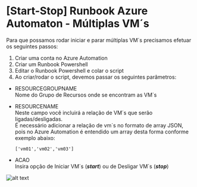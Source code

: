 # [Start-Stop] Runbook Azure Automaton - Múltiplas VM´s

Para que possamos rodar iniciar e parar múltiplas VM´s precisamos efetuar os seguintes passos:

1. Criar uma conta no Azure Automation
2. Criar um Runbook Powershell
3. Editar o Runbook Powershell e colar o script
4. Ao criar/rodar o script, devemos passar os seguintes parâmetros:
*    RESOURCEGROUPNAME
    <BR>Nome do Grupo de Recursos onde se encontram as VM´s
    <BR>

*    RESOURCENAME
     <BR>Neste campo você incluirá a relação de VM´s que serão ligadas/desligadas.
     <BR>É necessário adicionar a relação de vm´s no formato de array JSON, pois no Azure Automation é entendido um array desta forma conforme exemplo abaixo:
     <BR>
     
     <code>['vm01','vm02','vm03']</code>

*    ACAO
    <BR>Insira opção de Iniciar VM´s (***start***) ou de Desligar VM´s (***stop***)

![alt text](https://github.com/osanam-giordane/MVP-Osanam-GIT/blob/master/Powershell/AZURE/Runbook_Automation/Start_Stop_VM/multiple_vms/images/campos.png?raw=true)

